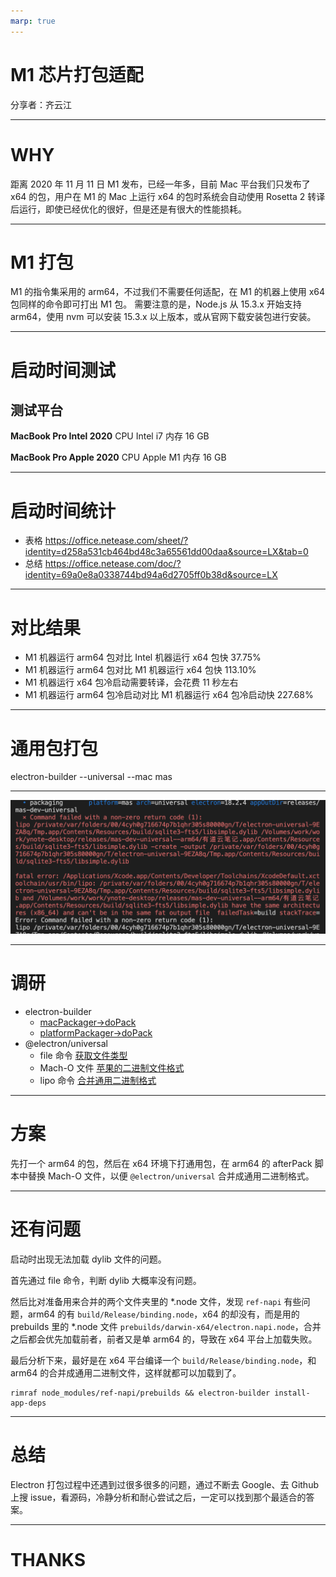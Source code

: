 ```yaml
---
marp: true
---
```


# M1 芯片打包适配

分享者：齐云江

---

# WHY

距离 2020 年 11 月 11 日 M1 发布，已经一年多，目前 Mac 平台我们只发布了 x64 的包，用户在 M1 的 Mac 上运行 x64 的包时系统会自动使用 Rosetta 2 转译后运行，即使已经优化的很好，但是还是有很大的性能损耗。

---

# M1 打包

M1 的指令集采用的 arm64，不过我们不需要任何适配，在 M1 的机器上使用 x64 包同样的命令即可打出 M1 包。
需要注意的是，Node.js 从 15.3.x 开始支持 arm64，使用 nvm 可以安装 15.3.x 以上版本，或从官网下载安装包进行安装。

---

# 启动时间测试

## 测试平台

**MacBook Pro Intel 2020**
CPU Intel i7
内存 16 GB

**MacBook Pro Apple 2020**
CPU Apple M1
内存 16 GB

---

# 启动时间统计

- 表格
  https://office.netease.com/sheet/?identity=d258a531cb464bd48c3a65561dd00daa&source=LX&tab=0
- 总结
  https://office.netease.com/doc/?identity=69a0e8a0338744bd94a6d2705ff0b38d&source=LX

---

# 对比结果

- M1 机器运行 arm64 包对比 Intel 机器运行 x64 包快 37.75%
- M1 机器运行 arm64 包对比 M1 机器运行 x64 包快 113.10%
- M1 机器运行 x64 包冷启动需要转译，会花费 11 秒左右
- M1 机器运行 arm64 包冷启动对比 M1 机器运行 x64 包冷启动快 227.68%

---

# 通用包打包

electron-builder --universal --mac mas

---

![](./error.png)

---

# 调研

- electron-builder
  - [macPackager->doPack](https://github.com/electron-userland/electron-builder/blob/master/packages/app-builder-lib/src/macPackager.ts#L106)
  - [platformPackager->doPack](https://github.com/electron-userland/electron-builder/blob/master/packages/app-builder-lib/src/platformPackager.ts#L307)
- @electron/universal
  - file 命令 [获取文件类型](https://github.com/electron/universal/blob/master/src/file-utils.ts#L40)
  - Mach-O 文件 [苹果的二进制文件格式](https://geneblue.github.io/2021/01/04/osx/sec--MachO-file-format/)
  - lipo 命令 [合并通用二进制格式](https://github.com/electron/universal/blob/master/src/index.ts#L163)

---

# 方案

先打一个 arm64 的包，然后在 x64 环境下打通用包，在 arm64 的 afterPack 脚本中替换 Mach-O 文件，以便 `@electron/universal` 合并成通用二进制格式。

---

# 还有问题

启动时出现无法加载 dylib 文件的问题。

首先通过 file 命令，判断 dylib 大概率没有问题。

然后比对准备用来合并的两个文件夹里的 \*.node 文件，发现 `ref-napi` 有些问题，arm64 的有 `build/Release/binding.node`，x64 的却没有，而是用的 prebuilds 里的 \*.node 文件 `prebuilds/darwin-x64/electron.napi.node`，合并之后都会优先加载前者，前者又是单 arm64 的，导致在 x64 平台上加载失败。

最后分析下来，最好是在 x64 平台编译一个 `build/Release/binding.node`，和 arm64 的合并成通用二进制文件，这样就都可以加载到了。

```
rimraf node_modules/ref-napi/prebuilds && electron-builder install-app-deps
```

---

# 总结

Electron 打包过程中还遇到过很多很多的问题，通过不断去 Google、去 Github 上搜 issue，看源码，冷静分析和耐心尝试之后，一定可以找到那个最适合的答案。

---

# THANKS
